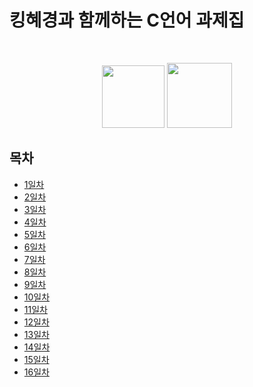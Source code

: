 # 킹혜경과 함께하는 C언어 과제집
<br>

<p align="center">
    <img width="100" src="https://img.shields.io/badge/Language-C-EFC050?style=flat"/>
    <img width="104" src="https://img.shields.io/badge/Class-정혜경-EFC050?style=flat"/>
</p>

## 목차

- [1일차](./1일차/)
- [2일차](./2일차/)
- [3일차](./3일차/)
- [4일차](./4일차/)
- [5일차](./5일차/)
- [6일차](./6일차/)
- [7일차](./7일차/)
- [8일차](./8일차/)
- [9일차](./9일차/)
- [10일차](./10일차/)
- [11일차](./11일차/)
- [12일차](./12일차/)
- [13일차](./13일차/)
- [14일차](./14일차/)
- [15일차](./15일차/)
- [16일차](./16일차/)